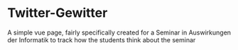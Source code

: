 # Twitter-Gewitter

A simple vue page, fairly specifically created for a Seminar in Auswirkungen der Informatik to track how the students think about the seminar
